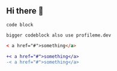 ## Hi there 👋
` code block ` 

```
bigger codeblock also use profileme.dev
```
```html
< a href="#">something</a>
```

```diff
+< a href="#">something</a>
-< a href="#">something</a>
```
<!--
**MLSMason6/mlsmason6** is a ✨ _special_ ✨ repository because its `README.md` (this file) appears on your GitHub profile.
-->
